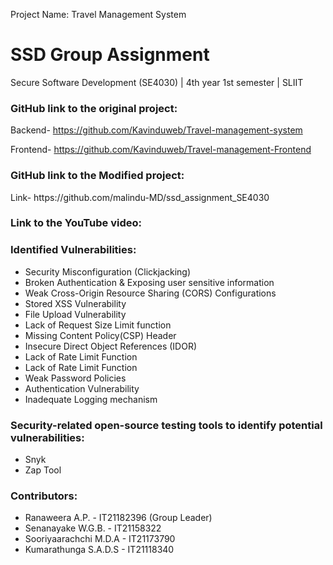 Project Name: Travel Management System
# SSD Group Assignment 

Secure Software Development (SE4030) | 4th year 1st semester | SLIIT


<h3>GitHub link to the original project:</h3>

Backend-  https://github.com/Kavinduweb/Travel-management-system 

Frontend- https://github.com/Kavinduweb/Travel-management-Frontend 

<h3>GitHub link to the Modified project:</h3>
Link-  https://github.com/malindu-MD/ssd_assignment_SE4030



<h3>Link to the YouTube video:</h3>


<h3>Identified Vulnerabilities:</h3>

- Security Misconfiguration (Clickjacking) 
- Broken Authentication & Exposing user sensitive information 
- Weak Cross-Origin Resource Sharing (CORS) Configurations
- Stored XSS Vulnerability 
- File Upload Vulnerability
- Lack of Request Size Limit function 
- Missing Content Policy(CSP) Header
- Insecure Direct Object References (IDOR) 
- Lack of Rate Limit Function
- Lack of Rate Limit Function
- Weak Password Policies
- Authentication Vulnerability
- Inadequate Logging mechanism


<h3>Security-related open-source testing tools to identify potential vulnerabilities:</h3>

- Snyk
- Zap Tool


<h3>Contributors:</h3>

- Ranaweera A.P. - IT21182396 (Group Leader)
- Senanayake W.G.B. - IT21158322
- Sooriyaarachchi M.D.A - IT21173790
- Kumarathunga S.A.D.S - IT21118340



